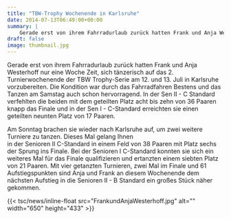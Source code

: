 ```yaml
---
title: "TBW-Trophy Wochenende in Karlsruhe"
date: 2014-07-13T06:49:00+00:00
summary: |
    Gerade erst von ihrem Fahrradurlaub zurück hatten Frank und Anja Westerhoff nur eine Woche Zeit, sich tänzerisch auf das 2. Turnierwochenende der TBW Trophy-Serie am 12. und 13. Juli in Karlsruhe vorzubereiten.
draft: false
image: thumbnail.jpg
---
```


Gerade erst von ihrem Fahrradurlaub zurück hatten Frank und Anja Westerhoff nur eine Woche Zeit, sich tänzerisch auf das 2. Turnierwochenende der TBW Trophy-Serie am 12. und 13. Juli in Karlsruhe vorzubereiten. Die Kondition war durch das Fahrradfahren Bestens und das Tanzen am Samstag auch schon hervorragend. In der Sen II - C Standard verfehlten die beiden mit dem geteilten Platz acht bis zehn von 36 Paaren knapp das Finale und in der Sen I - C-Standard erreichten sie einen geteilten neunten Platz von 17 Paaren.

Am Sonntag brachen sie wieder nach Karlsruhe auf, um zwei weitere Turniere zu tanzen. Dieses Mal gelang Ihnen  
in der Senioren II C-Standard in einem Feld von 38 Paaren mit Platz sechs der Sprung ins Finale. Bei der Senioren I C-Standard  konnten sie sich ein weiteres Mal für das Finale qualifizieren und ertanzten einem siebten Platz von 21 Paaren. Mit vier getanzten Turnieren, zwei Mal im Finale und 61 Aufstiegspunkten sind Anja und Frank an diesem Wochenende dem nächsten Aufstieg in die Senioren II - B Standard ein großes Stück näher gekommen.

{{< tsc/news/inline-float src="FrankundAnjaWesterhoff.jpg" alt="" width="650" height="433" >}}


